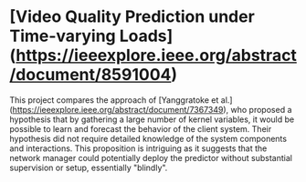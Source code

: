 # [Video Quality Prediction under Time-varying Loads] (https://ieeexplore.ieee.org/abstract/document/8591004)

This project compares the approach of [Yanggratoke et al.] (https://ieeexplore.ieee.org/abstract/document/7367349), who proposed a hypothesis that by gathering a large number of kernel variables, it would be possible to learn and forecast the behavior of the client system. Their hypothesis did not require detailed knowledge of the system components and interactions. This proposition is intriguing as it suggests that the network manager could potentially deploy the predictor without substantial supervision or setup, essentially "blindly".
